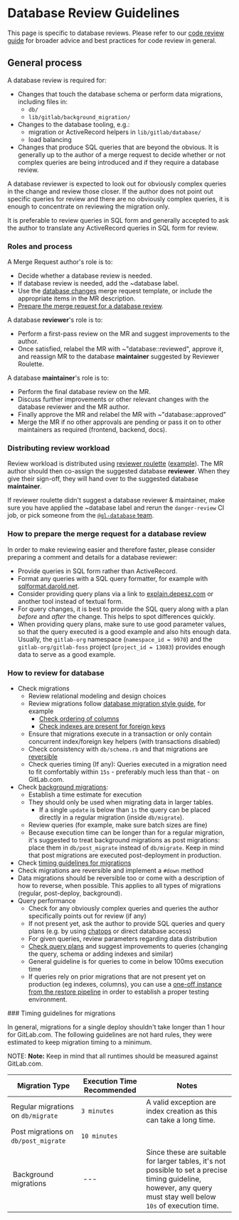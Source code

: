 # Database Review Guidelines

This page is specific to database reviews. Please refer to our
[code review guide](code_review.md) for broader advice and best
practices for code review in general.

## General process

A database review is required for:

- Changes that touch the database schema or perform data migrations,
  including files in:
  - `db/`
  - `lib/gitlab/background_migration/`
- Changes to the database tooling, e.g.:
  - migration or ActiveRecord helpers in `lib/gitlab/database/`
  - load balancing
- Changes that produce SQL queries that are beyond the obvious. It is
  generally up to the author of a merge request to decide whether or
  not complex queries are being introduced and if they require a
  database review.

A database reviewer is expected to look out for obviously complex
queries in the change and review those closer. If the author does not
point out specific queries for review and there are no obviously
complex queries, it is enough to concentrate on reviewing the
migration only.

It is preferable to review queries in SQL form and generally accepted
to ask the author to translate any ActiveRecord queries in SQL form
for review.

### Roles and process

A Merge Request author's role is to:

- Decide whether a database review is needed.
- If database review is needed, add the ~database label.
- Use the [database changes](https://gitlab.com/gitlab-org/gitlab/blob/master/.gitlab/merge_request_templates/Database%20changes.md)
  merge request template, or include the appropriate items in the MR description.
- [Prepare the merge request for a database review](#how-to-prepare-the-merge-request-for-a-database-review).

A database **reviewer**'s role is to:

- Perform a first-pass review on the MR and suggest improvements to the author.
- Once satisfied, relabel the MR with ~"database::reviewed", approve it, and
  reassign MR to the database **maintainer** suggested by Reviewer
  Roulette.

A database **maintainer**'s role is to:

- Perform the final database review on the MR.
- Discuss further improvements or other relevant changes with the
  database reviewer and the MR author.
- Finally approve the MR and relabel the MR with ~"database::approved"
- Merge the MR if no other approvals are pending or pass it on to
  other maintainers as required (frontend, backend, docs).

### Distributing review workload

Review workload is distributed using [reviewer roulette](code_review.md#reviewer-roulette)
([example](https://gitlab.com/gitlab-org/gitlab-foss/merge_requests/25181#note_147551725)).
The MR author should then co-assign the suggested database
**reviewer**. When they give their sign-off, they will hand over to
the suggested database **maintainer**.

If reviewer roulette didn't suggest a database reviewer & maintainer,
make sure you have applied the ~database label and rerun the
`danger-review` CI job, or pick someone from the
[`@gl-database` team](https://gitlab.com/groups/gl-database/-/group_members).

### How to prepare the merge request for a database review

In order to make reviewing easier and therefore faster, please consider preparing a comment
and details for a database reviewer:

- Provide queries in SQL form rather than ActiveRecord.
- Format any queries with a SQL query formatter, for example with [sqlformat.darold.net](http://sqlformat.darold.net).
- Consider providing query plans via a link to [explain.depesz.com](https://explain.depesz.com) or another tool instead of textual form.
- For query changes, it is best to provide the SQL query along with a plan *before* and *after* the change. This helps to spot differences quickly.
- When providing query plans, make sure to use good parameter values, so that the query executed is a good example and also hits enough data. Usually, the `gitlab-org` namespace (`namespace_id = 9970`) and the `gitlab-org/gitlab-foss` project (`project_id = 13083`) provides enough data to serve as a good example.

### How to review for database

- Check migrations
  - Review relational modeling and design choices
  - Review migrations follow [database migration style guide](migration_style_guide.md),
    for example
    - [Check ordering of columns](ordering_table_columns.md)
    - [Check indexes are present for foreign keys](migration_style_guide.md#adding-foreign-key-constraints)
  - Ensure that migrations execute in a transaction or only contain
    concurrent index/foreign key helpers (with transactions disabled)
  - Check consistency with `db/schema.rb` and that migrations are [reversible](migration_style_guide.md#reversibility)
  - Check queries timing (If any): Queries executed in a migration
    need to fit comfortably within `15s` - preferably much less than that - on GitLab.com.
- Check [background migrations](background_migrations.md):
  - Establish a time estimate for execution
  - They should only be used when migrating data in larger tables.
    - If a single `update` is below than `1s` the query can be placed
      directly in a regular migration (inside `db/migrate`).
  - Review queries (for example, make sure batch sizes are fine)
  - Because execution time can be longer than for a regular migration,
    it's suggested to treat background migrations as post migrations:
    place them in `db/post_migrate` instead of `db/migrate`. Keep in mind
    that post migrations are executed post-deployment in production.
- Check [timing guidelines for migrations](#timing-guidelines-for-migrations)
- Check migrations are reversible and implement a `#down` method
- Data migrations should be reversible too or come with a description of how to reverse, when possible. This applies to all types of migrations (regular, post-deploy, background).
- Query performance
  - Check for any obviously complex queries and queries the author specifically
    points out for review (if any)
  - If not present yet, ask the author to provide SQL queries and query plans
    (e.g. by using [chatops](understanding_explain_plans.md#chatops) or direct
    database access)
  - For given queries, review parameters regarding data distribution
  - [Check query plans](understanding_explain_plans.md) and suggest improvements
    to queries (changing the query, schema or adding indexes and similar)
  - General guideline is for queries to come in below 100ms execution time
  - If queries rely on prior migrations that are not present yet on production
    (eg indexes, columns), you can use a [one-off instance from the restore
    pipeline](https://ops.gitlab.net/gitlab-com/gl-infra/gitlab-restore/postgres-gprd)
    in order to establish a proper testing environment.

### Timing guidelines for migrations

In general, migrations for a single deploy shouldn't take longer than
1 hour for GitLab.com. The following guidelines are not hard rules, they were
estimated to keep migration timing to a minimum.

NOTE: **Note:** Keep in mind that all runtimes should be measured against GitLab.com.

| Migration Type | Execution Time Recommended | Notes |
|----|----|---|
| Regular migrations on `db/migrate` | `3 minutes` | A valid exception  are index creation as this can take a long time. |
| Post migrations on `db/post_migrate` | `10 minutes` | |
| Background migrations | --- | Since these are suitable for larger tables, it's not possible to set a precise timing guideline, however, any query must stay well below `10s` of execution time. |
